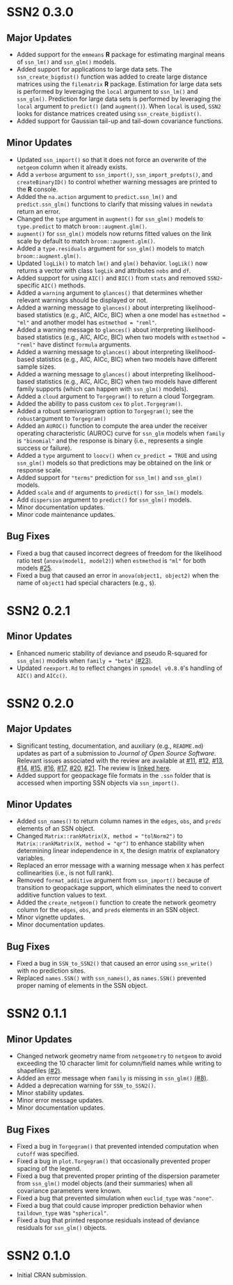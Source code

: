 # SSN2 0.3.0

## Major Updates

* Added support for the `emmeans` **R** package for estimating marginal means of `ssn_lm()` and `ssn_glm()` models.
* Added support for applications to large data sets. The `ssn_create_bigdist()` function was added to create large distance matrices using the `filematrix` **R** package. Estimation for large data sets is performed by leveraging the `local` argument to `ssn_lm()` and `ssn_glm()`. Prediction for large data sets is performed by leveraging the `local` argument to `predict()` (and `augment()`). When `local` is used, `SSN2` looks for distance matrices created using `ssn_create_bigdist()`.
* Added support for Gaussian tail-up and tail-down covariance functions.


## Minor Updates

* Updated `ssn_import()` so that it does not force an overwrite of the `netgeom` column when it already exists.
* Add a `verbose` argument to `ssn_import()`, `ssn_import_predpts()`, and `createBinaryID()` to control whether warning messages are printed to the **R** console.
* Added the `na.action` argument to `predict.ssn_lm()` and `predict.ssn_glm()` functions to clarify that missing values in `newdata` return an error.
* Changed the `type` argument in `augment()` for `ssn_glm()` models to `type.predict` to match `broom::augment.glm()`.
* `augment()` for `ssn_glm()` models now returns fitted values on the link scale by default to match `broom::augment.glm()`.
* Added a `type.residuals` argument for `ssn_glm()` models to match `broom::augment.glm()`.
* Updated `logLik()` to match `lm()` and `glm()` behavior. `logLik()` now returns a vector with class `logLik` and attributes `nobs` and `df`.
* Added support for using `AIC()` and `BIC()` from `stats` and removed `SSN2`-specific `AIC()` methods.
* Added a `warning` argument to `glances()` that determines whether relevant warnings should be displayed or not.
* Added a warning message to `glances()` about interpreting likelihood-based statistics (e.g., AIC, AICc, BIC) when a one model has `estmethod = "ml"` and another model has `estmethod = "reml"`.
* Added a warning message to `glances()` about interpreting likelihood-based statistics (e.g., AIC, AICc, BIC) when two models with `estmethod = "reml"` have distinct `formula` arguments.
* Added a warning message to `glances()` about interpreting likelihood-based statistics (e.g., AIC, AICc, BIC) when two models have different sample sizes.
* Added a warning message to `glances()` about interpreting likelihood-based statistics (e.g., AIC, AICc, BIC) when two models have different family supports (which can happen with `ssn_glm()` models).
* Added a `cloud` argument to `Torgegram()` to return a cloud Torgegram.
* Added the ability to pass custom `cex` to `plot.Torgegram()`.
* Added a robust semivariogram option to `Torgegram()`; see the `robust`argument to `Torgegram()`
* Added an `AUROC()`  function to compute the area under the receiver operating characteristic (AUROC) curve for `ssn_glm` models when `family` is `"binomial"` and the response is binary (i.e., represents a single success or failure).
* Added a `type` argument to `loocv()` when `cv_predict = TRUE` and using `ssn_glm()` models so that predictions may be obtained on the link or response scale.
* Added support for `"terms"` prediction for `ssn_lm()` and `ssn_glm()` models.
* Added `scale` and `df` arguments to `predict()` for `ssn_lm()` models.
* Add `dispersion` argument to `predict()` for `ssn_glm()` models.
* Minor documentation updates.
* Minor code maintenance updates.

## Bug Fixes

* Fixed a bug that caused incorrect degrees of freedom for the likelihood ratio test (`anova(model1, model2)`) when `estmethod` is `"ml"` for both models [#25](https://github.com/USEPA/SSN2/issues/25).
* Fixed a bug that caused an error in `anova(object1, object2)` when the name of `object1` had special characters (e.g., `$`).

# SSN2 0.2.1

## Minor Updates

* Enhanced numeric stability of deviance and pseudo R-squared for `ssn_glm()` models when `family = "beta"` [(#23)](https://github.com/USEPA/SSN2/issues/23).
* Updated `reexport.Rd` to reflect changes in `spmodel v0.8.0`'s handling of `AIC()` and `AICc()`.

# SSN2 0.2.0

## Major Updates

* Significant testing, documentation, and auxiliary (e.g., `README.md`) updates as part of a submission to *Journal of Open Source Software*. Relevant issues associated with the review are available at [#11](https://github.com/USEPA/SSN2/issues/11), [#12](https://github.com/USEPA/SSN2/issues/12), [#13](https://github.com/USEPA/SSN2/issues/13), [#14](https://github.com/USEPA/SSN2/issues/14), [#15](https://github.com/USEPA/SSN2/issues/15), [#16](https://github.com/USEPA/SSN2/issues/16), [#17](https://github.com/USEPA/SSN2/issues/17), [#20](https://github.com/USEPA/SSN2/issues/20), [#21](https://github.com/USEPA/SSN2/issues/21). The review is [linked here](https://github.com/openjournals/joss-reviews/issues/6389).
* Added support for geopackage file formats in the `.ssn` folder that is accessed when importing SSN objects via `ssn_import()`.

## Minor Updates

* Added `ssn_names()` to return column names in the `edges`, `obs`, and `preds` elements of an SSN object.
* Changed `Matrix::rankMatrix(X, method = "tolNorm2")` to `Matrix::rankMatrix(X, method = "qr")` to enhance stability when determining linear independence in `X`, the design matrix of explanatory variables.
* Replaced an error message with a warning message when `X` has perfect collinearities (i.e., is not full rank).
* Removed `format_additive` argument from `ssn_import()` because of transition to geopackage support, which eliminates the need to convert additive function values to text.
* Added the `create_netgeom()` function to create the network geometry column for the `edges`, `obs`, and `preds` elements in an SSN object.
* Minor vignette updates.
* Minor documentation updates.

## Bug Fixes

* Fixed a bug in `SSN_to_SSN2()` that caused an error using `ssn_write()` with no prediction sites.
* Replaced `names.SSN()` with `ssn_names()`, as `names.SSN()` prevented proper naming of elements in the SSN object.

# SSN2 0.1.1

## Minor Updates

* Changed network geometry name from `netgeometry` to `netgeom` to avoid exceeding the 10 character limit for column/field names while writing to shapefiles [(#2)](https://github.com/USEPA/SSN2/issues/2).
* Added an error message when `family` is missing in `ssn_glm()` [(#8)](https://github.com/USEPA/SSN2/issues/8).
* Added a deprecation warning for `SSN_to_SSN2()`.
* Minor stability updates.
* Minor error message updates.
* Minor documentation updates.

## Bug Fixes

* Fixed a bug in `Torgegram()` that prevented intended computation when `cutoff` was specified.
* Fixed a bug in `plot.Torgegram()` that occasionally prevented proper spacing of the legend.
* Fixed a bug that prevented proper printing of the dispersion parameter from `ssn_glm()` model objects (and their summaries) when all covariance parameters were known.
* Fixed a bug that prevented simulation when `euclid_type` was `"none"`.
* Fixed a bug that could cause improper prediction behavior when `taildown_type` was `"spherical"`.
* Fixed a bug that printed response residuals instead of deviance residuals for `ssn_glm()` objects.

# SSN2 0.1.0

* Initial CRAN submission.
